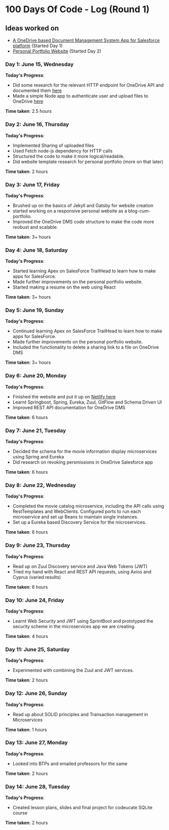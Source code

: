 # 100 Days Of Code - Log (Round 1)

## Ideas worked on

- [A OneDrive based Document Management System App for Salesforce platform](https://github.com/Yashpandey4/OneDriveSalesForce) (Started Day 1)
- [Personal Portfolio Website](https://pratyushpandey.netlify.app/) (Started Day 2)

### Day 1: June 15, Wednesday

**Today's Progress**:

- Did some research for the relevant HTTP endpoint for OneDrive API and documented them [here](https://github.com/Yashpandey4/OneDriveCLI/blob/master/Helpers/DesignFlow.md)
- Made a simple Node app to authenticate user and upload files to OneDrive [here](https://github.com/Yashpandey4/OneDriveSalesForce/tree/master/uploadScript)

**Time taken**: 2.5 hours

### Day 2: June 16, Thursday

**Today's Progress**:

- Implemented Sharing of uploaded files
- Used Fetch node-js dependency for HTTP calls
- Structured the code to make it more logical/readable.
- Did website template research for personal portfolio (more on that later)

**Time taken**: 2 hours

### Day 3: June 17, Friday

**Today's Progress**:

- Brushed up on the basics of Jekyll and Gatsby for website creation
- started working on a responsive personal website as a blog-cum-portfolio. 
- Improved the OneDrive DMS code structure to make the code more reobust and scalable.

**Time taken**: 3+ hours

### Day 4: June 18, Saturday

**Today's Progress**:

- Started learning Apex on SalesForce TrailHead to learn how to make apps for SalesForce.  
- Made further improvements on the personal portfolio website.
- Started making a resume on the web using React

**Time taken**: 3+ hours

### Day 5: June 19, Sunday

**Today's Progress**:

- Continued learning Apex on SalesForce TrailHead to learn how to make apps for SalesForce.  
- Made further improvements on the personal portfolio website.
- Included the functionality to delete a sharing link to a file on OneDrive DMS

**Time taken**: 3+ hours

### Day 6: June 20, Monday

**Today's Progress**:

- Finished the website and put it up on [Netlify here](https://pratyushpandey.netlify.app/)
- Learnt Springboot, Spring, Eureka, Zuul, GitFlow and Schema Driven UI
- Improved REST API documentation for OneDrive DMS

**Time taken**: 6 hours

### Day 7: June 21, Tuesday

**Today's Progress**:

- Decided the schema for the movie information display microservices using Spring and Eureka
- Did research on revoking persmissions in OneDrive Salesforce app

**Time taken**: 6 hours

### Day 8: June 22, Wednesday

**Today's Progress**:

- Completed the movie catalog microservice, including the API calls using RestTemplates and WebClients. Configured ports to run each microservice and set up Beans to maintain single instances.
- Set up a Eureka based Discovery Service for the microservices.

**Time taken**: 6 hours

### Day 9: June 23, Thursday

**Today's Progress**:

- Read up on Zuul Discovery service and Java Web Tokens (JWT)
- Tried my hand with React and REST API requests, using Axios and Cyprus (varied results)

**Time taken**: 6 hours

### Day 10: June 24, Friday

**Today's Progress**:

- Learnt Web Security and JWT using SprintBoot and prototyped the security scheme in the microservices app we are creating.

**Time taken**: 4 hours

### Day 11: June 25, Saturday

**Today's Progress**:

- Experimented with combining the Zuul and JWT services.

**Time taken**: 2 hours

### Day 12: June 26, Sunday

**Today's Progress**:

- Read up about SOLID principles and Transaction management in Microservices

**Time taken**: 1 hours

### Day 13: June 27, Monday
**Today's Progress**:

- Looked into BTPs and emailed professors for the same

**Time taken**: 2 hours

### Day 14: June 28, Tuesday
**Today's Progress**:

- Created lesson plans, slides and final project for codeucate SQLite course

**Time taken**: 2 hours
